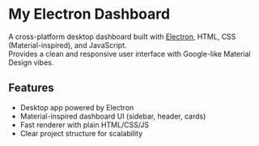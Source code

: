 # My Electron Dashboard

A cross-platform desktop dashboard built with [Electron](https://www.electronjs.org/), HTML, CSS (Material-inspired), and JavaScript.  
Provides a clean and responsive user interface with Google-like Material Design vibes.  

## Features
- Desktop app powered by Electron  
- Material-inspired dashboard UI (sidebar, header, cards)  
- Fast renderer with plain HTML/CSS/JS  
- Clear project structure for scalability  
